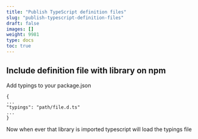 ```yaml
---
title: "Publish TypeScript definition files"
slug: "publish-typescript-definition-files"
draft: false
images: []
weight: 9981
type: docs
toc: true
---
```


## Include definition file with library on npm
Add typings to your package.json

    {
    ...
    "typings": "path/file.d.ts"
    ...
    }

Now when ever that library is imported typescript will load the typings file

